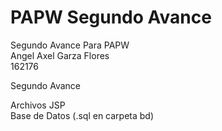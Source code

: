 # PAPW Segundo Avance
Segundo Avance Para PAPW\
Angel Axel Garza Flores\
162176

Segundo Avance

Archivos JSP\
Base de Datos (.sql en carpeta bd)
